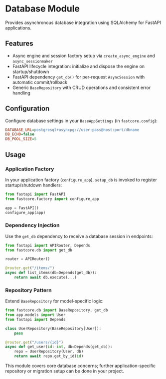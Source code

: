 # Database Module

Provides asynchronous database integration using SQLAlchemy for FastAPI applications.

## Features

- Async engine and session factory setup via `create_async_engine` and `async_sessionmaker`
- FastAPI lifecycle integration: initialize and dispose the engine on startup/shutdown
- FastAPI dependency `get_db()` for per-request `AsyncSession` with automatic commit/rollback
- Generic `BaseRepository` with CRUD operations and consistent error handling

## Configuration

Configure database settings in your `BaseAppSettings` (in `fastcore.config`):

```ini
DATABASE_URL=postgresql+asyncpg://user:pass@host:port/dbname
DB_ECHO=false
DB_POOL_SIZE=5
```

## Usage

### Application Factory

In your application factory (`configure_app`), `setup_db` is invoked to register startup/shutdown handlers:

```python
from fastapi import FastAPI
from fastcore.factory import configure_app

app = FastAPI()
configure_app(app)
``` 

### Dependency Injection

Use the `get_db` dependency to receive a database session in endpoints:

```python
from fastapi import APIRouter, Depends
from fastcore.db import get_db

router = APIRouter()

@router.get("/items/")
async def list_items(db=Depends(get_db)):
    return await db.execute(...)
```

### Repository Pattern

Extend `BaseRepository` for model-specific logic:

```python
from fastcore.db import BaseRepository, get_db
from app.models import User
from fastapi import Depends

class UserRepository(BaseRepository[User]):
    pass

@router.get("/users/{id}")
async def get_user(id: int, db=Depends(get_db)):
    repo = UserRepository(User, db)
    return await repo.get_by_id(id)
```

This module covers core database concerns; further application-specific repository or migration setup can be done in your project.
